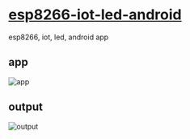# [esp8266-iot-led-android](https://create.arduino.cc/projecthub/user1856485/iot-esp32-led-app-95fa89)
esp8266, iot, led, android app


## app
![app](https://github.com/imvickykumar999/esp8266-iot-led-android/blob/main/Screenshots/screenshot.jpeg?raw=true)

## output

![output](https://github.com/imvickykumar999/esp8266-iot-led-android/blob/main/Screenshots/output.jpg?raw=true)
